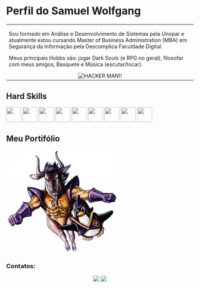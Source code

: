 # Perfil do Samuel Wolfgang

<p align="right">
<table width="100%">
<tr><td valign="top" width="50%">

Sou formado em Análise e Desenvolvimento de Sistemas pela Unopar e atualmente estou cursando Master of Business Administration (MBA) em Segurança da Informação pela Descomplica Faculdade Digital.

Meus principais Hobbs são: jogar Dark Souls (e RPG no geral), filosofar com meus amigos, Basquete e Música (escutar/tocar).
  
<div align="center"> 
  <img src="https://c.tenor.com/CgGUXc-LDc4AAAAC/tenor.gif" alt="HACKER MAN!!">
</div>

</td></tr>
</table>
</p>

## Hard Skills

<img src="https://cdn.jsdelivr.net/gh/devicons/devicon@latest/icons/linux/linux-original.svg" width="40" height="40"/> <img src="https://cdn.jsdelivr.net/gh/devicons/devicon@latest/icons/python/python-original.svg" width="40" height="40"/> <img src="https://cdn.jsdelivr.net/gh/devicons/devicon@latest/icons/c/c-original.svg" width="40" height="40"/> <img src="https://cdn.jsdelivr.net/gh/devicons/devicon@latest/icons/flask/flask-original.svg" width="40" height="40"/> <img src="https://cdn.jsdelivr.net/gh/devicons/devicon@latest/icons/swagger/swagger-original.svg" width="40" height="40"/> <img src="https://cdn.jsdelivr.net/gh/devicons/devicon@latest/icons/html5/html5-original.svg" width="40" height="40"/> <img src="https://cdn.jsdelivr.net/gh/devicons/devicon@latest/icons/css3/css3-original.svg" width="40" height="40"/> <img src="https://cdn.jsdelivr.net/gh/devicons/devicon@latest/icons/git/git-original.svg" width="40" height="40"/> <img src="https://cdn.jsdelivr.net/gh/devicons/devicon@latest/icons/amazonwebservices/amazonwebservices-original-wordmark.svg" width="40" height="40"/>

## Meu Portifólio
<a href="https://www.samuelwolfgang.com.br/" target="_blank"><img src=gnu-linux.jpg></a>

### Contatos:
<div align="center"> 
  <a href="https://www.linkedin.com/in/samuelwolfgang/" target="_blank"><img src="https://img.shields.io/badge/-LinkedIn-%230077B5?style=for-the-badge&logo=linkedin&logoColor=white" target="_blank"></a>
  <a href = "mailto:jsamuelwolfgang@gmail.com"><img src="https://img.shields.io/badge/-Gmail-%23333?style=for-the-badge&logo=gmail&logoColor=white" target="_blank"></a> 
</div>
